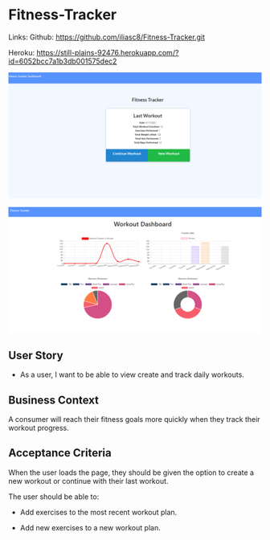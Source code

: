 # Fitness-Tracker
Links:
Github: https://github.com/iliasc8/Fitness-Tracker.git 

Heroku: https://still-plains-92476.herokuapp.com/?id=6052bcc7a1b3db001575dec2 


![alt text](fitness.PNG)

![alt text](workout.PNG)

## User Story

* As a user, I want to be able to view create and track daily workouts.

## Business Context

A consumer will reach their fitness goals more quickly when they track their workout progress.

## Acceptance Criteria

When the user loads the page, they should be given the option to create a new workout or continue with their last workout.

The user should be able to:

  * Add exercises to the most recent workout plan.

  * Add new exercises to a new workout plan.

